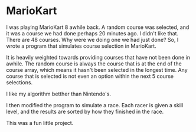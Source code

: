 # MarioKart
I was playing MarioKart 8 awhile back. A random course was selected, and it was a course we had done perhaps 20 minutes ago.
I didn't like that. There are 48 courses. Why were we doing one we had just done? So, I wrote a program that simulates course
selection in MarioKart. 

It is heavily weighted towards providing courses that have not been done in awhile. The random course is always the course that 
is at the end of the course array, which means it hasn't been selected in the longest time. Any course that is selected is not
even an option within the next 5 course selections. 

I like my algorithm betther than Nintendo's. 

I then modified the program to simulate a race. Each racer is given a skill level, and the results are sorted by how they 
finished in the race. 

This was a fun little project. 
